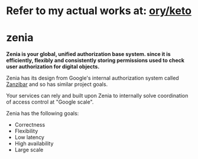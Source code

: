 # Refer to my actual works at: [ory/keto](https://github.com/ory/keto/pulls?q=is%3Apr+author%3Arobinbraemer)

# zenia

**Zenia is your global, unified authorization base system.
since it is efficiently, flexibly and consistently storing
permissions used to check user authorization for digital objects.**

Zenia has its design from Google's internal authorization system called
[Zanzibar](https://research.google/pubs/pub48190/) and so has similar
project goals.

Your services can rely and built upon Zenia to internally solve
coordination of access control at "Google scale".

Zenia has the following goals:
- Correctness
- Flexibility
- Low latency
- High availability
- Large scale
